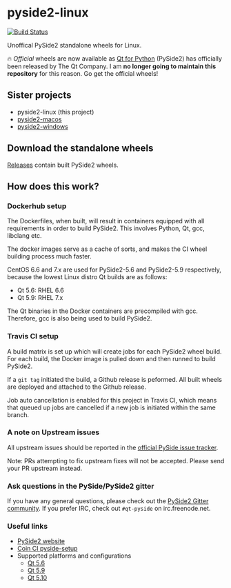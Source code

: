 # pyside2-linux

[![Build Status](https://travis-ci.org/fredrikaverpil/pyside2-linux.svg?branch=master)](https://travis-ci.org/fredrikaverpil/pyside2-linux)

Unoffical PySide2 standalone wheels for Linux.

:fire: _Official_ wheels are now available as [Qt for Python](https://www.qt.io/qt-for-python) (PySide2) has officially been released by The Qt Company. I am **no longer going to maintain this repository** for this reason. Go get the official wheels!


## Sister projects

- pyside2-linux (this project)
- [pyside2-macos](https://github.com/fredrikaverpil/pyside2-macos)
- [pyside2-windows](https://github.com/fredrikaverpil/pyside2-windows)


## Download the standalone wheels

[Releases](https://github.com/fredrikaverpil/pyside2-linux/releases) contain built PySide2 wheels.


## How does this work?

### Dockerhub setup

The Dockerfiles, when built, will result in containers equipped with all requirements in order to build PySide2. This involves Python, Qt, gcc, libclang etc.

The docker images serve as a cache of sorts, and makes the CI wheel building process much faster.

CentOS 6.6 and 7.x are used for PySide2-5.6 and PySide2-5.9 respectively, because the lowest Linux distro Qt builds are as follows:
- Qt 5.6: RHEL 6.6
- Qt 5.9: RHEL 7.x

The Qt binaries in the Docker containers are precompiled with gcc. Therefore, gcc is also being used to build PySide2.


### Travis CI setup

A build matrix is set up which will create jobs for each PySide2 wheel build. For each build, the Docker image is pulled down and then runned to build PySide2.

If a `git tag` initiated the build, a Github release is peformed. All built wheels are deployed and attached to the Github release.

Job auto cancellation is enabled for this project in Travis CI, which means that queued up jobs are cancelled if a new job is initiated within the same branch.


### A note on Upstream issues

All upstream issues should be reported in the [official PySide issue tracker](https://bugreports.qt.io/projects/PYSIDE/issues).

Note: PRs attempting to fix upstream fixes will not be accepted. Please send your PR upstream instead.


### Ask questions in the PySide/PySide2 gitter

If you have any general questions, please check out the [PySide2 Gitter community](https://gitter.im/PySide/pyside2). If you prefer IRC, check out `#qt-pyside` on irc.freenode.net.


### Useful links

- [PySide2 website](https://wiki.qt.io/PySide2)
- [Coin CI pyside-setup](https://testresults.qt.io/coin/?project=pyside%2Fpyside-setup)
- Supported platforms and configurations
  - [Qt 5.6](https://doc.qt.io/qt-5.6/supported-platforms-and-configurations.html)
  - [Qt 5.9](https://doc.qt.io/qt-5.9/supported-platforms-and-configurations.html)
  - [Qt 5.10](https://doc.qt.io/qt-5.10/supported-platforms-and-configurations.html)
